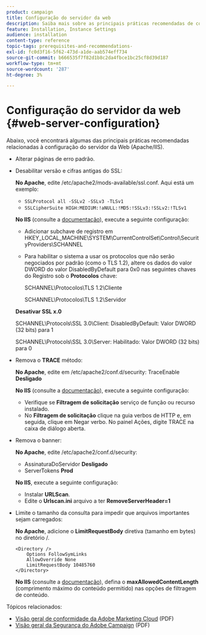 ```yaml
---
product: campaign
title: Configuração do servidor da web
description: Saiba mais sobre as principais práticas recomendadas de configuração do servidor Web
feature: Installation, Instance Settings
audience: installation
content-type: reference
topic-tags: prerequisites-and-recommendations-
exl-id: fc0d3f16-5f62-473d-a1de-aab574eff734
source-git-commit: b666535f7f82d1b8c2da4fbce1bc25cf8d39d187
workflow-type: tm+mt
source-wordcount: '287'
ht-degree: 3%

---
```


# Configuração do servidor da web {#web-server-configuration}



Abaixo, você encontrará algumas das principais práticas recomendadas relacionadas à configuração do servidor da Web (Apache/IIS).

* Alterar páginas de erro padrão.

* Desabilitar versão e cifras antigas do SSL:

  **No Apache**, edite /etc/apache2/mods-available/ssl.conf. Aqui está um exemplo:

   * `SSLProtocol all -SSLv2 -SSLv3 -TLSv1`
   * `SSLCipherSuite HIGH:MEDIUM:!aNULL:!MD5:!SSLv3:!SSLv2:!TLSv1`

  **No IIS** (consulte a [documentação](https://support.microsoft.com/en-us/kb/245030)), execute a seguinte configuração:

   * Adicionar subchave de registro em HKEY_LOCAL_MACHINE\SYSTEM\CurrentControlSet\Control\SecurityProviders\SCHANNEL
   * Para habilitar o sistema a usar os protocolos que não serão negociados por padrão (como o TLS 1.2), altere os dados do valor DWORD do valor DisabledByDefault para 0x0 nas seguintes chaves do Registro sob o **Protocolos** chave:

     SCHANNEL\Protocolos\TLS 1.2\Cliente

     SCHANNEL\Protocolos\TLS 1.2\Servidor

  **Desativar SSL x.0**

  SCHANNEL\Protocols\SSL 3.0\Client: DisabledByDefault: Valor DWORD (32 bits) para 1

  SCHANNEL\Protocols\SSL 3.0\Server: Habilitado: Valor DWORD (32 bits) para 0

* Remova o **TRACE** método:

  **No Apache**, edite em /etc/apache2/conf.d/security: TraceEnable **Desligado**

  **No IIS** (consulte a [documentação](https://www.iis.net/configreference/system.webserver/security/requestfiltering/verbs)), execute a seguinte configuração:

   * Verifique se **Filtragem de solicitação** serviço de função ou recurso instalado.
   * No **Filtragem de solicitação** clique na guia verbos de HTTP e, em seguida, clique em Negar verbo. No painel Ações, digite TRACE na caixa de diálogo aberta.

* Remova o banner:

  **No Apache**, edite /etc/apache2/conf.d/security:

   * AssinaturaDoServidor **Desligado**
   * ServerTokens **Prod**

  **No IIS**, execute a seguinte configuração:

   * Instalar **URLScan**.
   * Edite o **Urlscan.ini** arquivo a ter **RemoveServerHeader=1**

* Limite o tamanho da consulta para impedir que arquivos importantes sejam carregados:

  **No Apache**, adicione o **LimitRequestBody** diretiva (tamanho em bytes) no diretório /.

  ```
  <Directory />
      Options FollowSymLinks
      AllowOverride None
      LimitRequestBody 10485760
  </Directory>
  ```

  **No IIS** (consulte a [documentação](https://www.iis.net/configreference/system.webserver/security/requestfiltering/requestlimits)), defina o **maxAllowedContentLength** (comprimento máximo do conteúdo permitido) nas opções de filtragem de conteúdo.

Tópicos relacionados:

* [Visão geral de conformidade da Adobe Marketing Cloud](https://experienceleague.adobe.com/docs/core-services/assets/Adobe-Marketing-Cloud-Privacy-and-Security-Overview.pdf) (PDF)
* [Visão geral da Segurança do Adobe Campaign](https://www.adobe.com/content/dam/cc/en/security/pdfs/ADB-CampaignSecurity-WP.pdf) (PDF)
